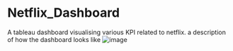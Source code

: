 # Netflix_Dashboard
A tableau dashboard visualising various KPI related to netflix.
a description of how the dashboard looks like 
![image](https://github.com/ashu-tosh272/Netflix_Dashboard/assets/73795415/f6708c04-e95b-44ea-aa18-075ac67f10d9)
